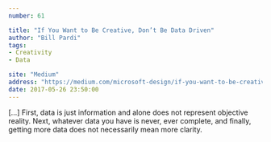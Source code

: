 ```yaml
---
number: 61

title: "If You Want to Be Creative, Don’t Be Data Driven"
author: "Bill Pardi"
tags:
- Creativity
- Data

site: "Medium"
address: "https://medium.com/microsoft-design/if-you-want-to-be-creative-dont-be-data-driven-55db74078eda"
date: 2017-05-26 23:50:00
---
```


[…] First, data is just information and alone does not represent objective reality. Next, whatever data you have is never, ever complete, and finally, getting more data does not necessarily mean more clarity.
